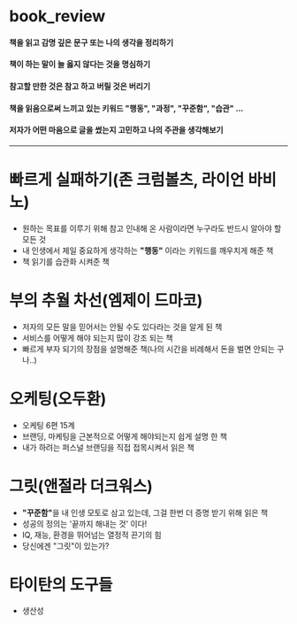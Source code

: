 # book_review

#### 책을 읽고 감명 깊은 문구 또는 나의 생각을 정리하기

#### 책이 하는 말이 늘 옳지 않다는 것을 명심하기

#### 참고할 만한 것은 참고 하고 버릴 것은 버리기

#### 책을 읽음으로써 느끼고 있는 키워드 "행동", "과정", "꾸준함", "습관" ...

#### 저자가 어떤 마음으로 글을 썼는지 고민하고 나의 주관을 생각해보기

---

# 빠르게 실패하기(존 크럼볼츠, 라이언 바비노)

- 원하는 목표를 이루기 위해 참고 인내해 온 사람이라면 누구라도 반드시 알아야 할 모든 것
- 내 인생에서 제일 중요하게 생각하는 <strong>"행동"</strong> 이라는 키워드를 깨우치게 해준 책
- 책 읽기를 습관화 시켜준 책

# 부의 추월 차선(엠제이 드마코)

- 저자의 모든 말을 믿어서는 안될 수도 있다라는 것을 알게 된 책
- 서비스를 어떻게 해야 되는지 많이 강조 되는 책
- 빠르게 부자 되기의 장점을 설명해준 책(나의 시간을 비례해서 돈을 벌면 안되는 구나..)

# 오케팅(오두환)

- 오케팅 6편 15계
- 브랜딩, 마케팅을 근본적으로 어떻게 해야되는지 쉽게 설명 한 책
- 내가 하려는 퍼스널 브랜딩을 직접 접목시켜서 읽은 책

# 그릿(앤절라 더크워스)

- <strong>"꾸준함"</strong>을 내 인생 모토로 삼고 있는데, 그걸 한번 더 증명 받기 위해 읽은 책
- 성공의 정의는 '끝까지 해내는 것' 이다!
- IQ, 재능, 환경을 뛰어넘는 열정적 끈기의 힘
- 당신에겐 "그릿"이 있는가?
  
# 타이탄의 도구들

- 생산성
